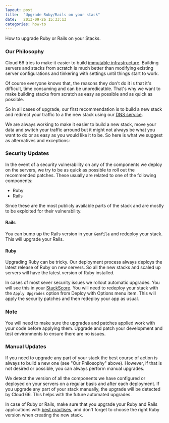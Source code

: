 ```yaml
---
layout: post
title:  "Upgrade Ruby/Rails on your stack"
date:   2013-09-26 15:33:13
categories: how-to
---
```


<p class="lead">How to upgrade Ruby or Rails on your Stacks.</p>

### Our Philosophy
Cloud 66 tries to make it easier to build [immutable infrastructure](http://chadfowler.com/blog/2013/06/23/immutable-deployments/). Building servers and stacks from scratch is much better than modifying existing server configurations and tinkering with settings until things start to work.

Of course everyone knows that, the reasons they don't do it is that it's difficult, time consuming and can be unpredicatble. That's why we want to make building stacks from scratch as easy as possible and as quick as possible.

So in all cases of upgrade, our first recommendation is to build a new stack and redirect your traffic to a the new stack using our [DNS service](/stack-features/dns-service.html).

We are always working to make it easier to build a new stack, move your data and switch your traffic arround but it might not always be what you want to do or as easy as you would like it to be. So here is what we suggest as alternatives and exceptions:

### Security Updates

In the event of a security vulnerability on any of the components we deploy on the servers, we try to be as quick as possible to roll out the recommended patches. These usually are related to one of the following components:


- Ruby
- Rails

Since these are the most publicly available parts of the stack and are mostly to be exploited for their vulnerability.

#### Rails

You can bump up the Rails version in your `Gemfile` and redeploy your stack. This will upgrade your Rails.

#### Ruby

Upgrading Ruby can be tricky. Our deployment process always deploys the latest release of Ruby on new servers. So all the new stacks and scaled up servers will have the latest version of Ruby installed.

In cases of most sever security issues we rollout automatic upgrades. You will see this in your [StackScore](/stack-features/stackscore.html). You will need to redeploy your stack with the `Apply Upgrades` option from Deploy with Options menu item. This will apply the security patches and then redeploy your app as usual.

<div class="notice notice-danger">
    <h3>Note</h3>
    <p>You will need to make sure the upgrades and patches applied work with your code before applying them. Upgrade and patch your development and test environments to ensure there are no issues.</p>
</div>

### Manual Updates

If you need to upgrade any part of your stack the best course of action is always to build a new one (see "Our Philosophy" above). However, if that is not desired or possible, you can always perform manual upgrades.

We detect the version of all the components we have configured or deployed on your servers on a regular basis and after each deployment. If you upgrade any part of your stack manually, the upgrade will be detected by Cloud 66. This helps with the future automated upgrades.

In case of Ruby or Rails, make sure that you upgrade your Ruby and Rails applications with [best practises](http://edgeguides.rubyonrails.org/upgrading_ruby_on_rails.html), and don't forget to choose the right Ruby version when creating the new stack.
